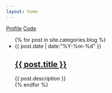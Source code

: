 ```yaml
---
layout: home
---
```


<div class="index-content blog">
    <div class="section">
        <div class="cate-bar">
          <a href="{{ site.myblog.linkedin }}"><i class="icon-linkedin-sign icon-large"></i><span> Profile</span></a>
          <a href="{{ site.myblog.github }}"><i class="icon-github icon-large"></i><span> Code</span></a>
        </div>
        <ul class="artical-list">
        {% for post in site.categories.blog %}
            <li><div class="title-date">{{ post.date | date:"%Y-%m-%d" }}</div>
                <h2><a href="{{ post.url }}">{{ post.title }}</a></h2>
                <div class="title-desc">{{ post.description }}</div>
            </li>
        {% endfor %}
        </ul>
    </div>
    <script>
      $(function() {
        function geturl() {
          var all = [ {{ site.myblog.coverimgs }} ];
          return all[Math.floor((Math.random()*all.length))];
        }
        $('div.aside').css('background-image', geturl());
        $('div#avatar').transition({ scale: 2.5 }).transition({ opacity: 1, scale: 1 }, 800, 'ease');
      });
    </script>
    <div class="aside">
      <div id="avatar" class="avatar circle" style="width: 150px; height: 150px; position: absolute; right: -75px; top: 75px; opacity: 0;">
        <div class="center circle" style="margin-top: 4px; height: 142px; width: 142px; background-image: url('https://secure.gravatar.com/avatar/{{ site.myblog.gavatar }}?s=142')"></div>
      </div>
    </div>
</div>
